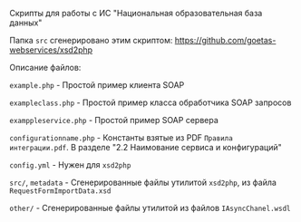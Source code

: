 Скрипты для работы с ИС "Национальная образовательная база данных"

Папка `src` сгенерировано этим скриптом: https://github.com/goetas-webservices/xsd2php


Описание файлов:

`example.php` - Простой пример клиента SOAP

`exampleclass.php` - Простой пример класса обработчика SOAP запросов

`examppleservice.php` - Простой пример SOAP сервера

`configurationname.php` - Константы взятые из PDF `Правила интеграции.pdf`. В разделе "2.2 Наимование сервиса и конфигураций"

`config.yml` - Нужен для `xsd2php`

`src/`, `metadata` - Сгенерированные файлы утилитой `xsd2php`, из файла `RequestFormImportData.xsd`

`other/` - Сгенерированные файлы утилитой из файлов `IAsyncChanel.wsdl`

